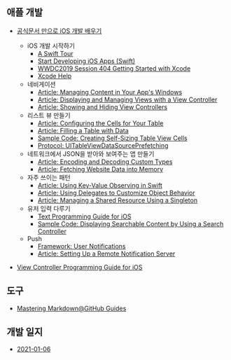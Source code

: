 ## 애플 개발

* [공식문서 만으로 iOS 개발 배우기](https://sungdoo.dev/programming/start-ios-development-with-offical-docs/)
    * iOS 개발 시작하기
        * [A Swift Tour](https://docs.swift.org/swift-book/GuidedTour/GuidedTour.html)
        * [Start Developing iOS Apps (Swift)](https://developer.apple.com/library/archive/referencelibrary/GettingStarted/DevelopiOSAppsSwift/)
        * [WWDC2019 Session 404 Getting Started with Xcode](https://developer.apple.com/videos/play/wwdc2019/404/)
        * [Xcode Help](https://help.apple.com/xcode/mac/current/)
    * 네비게이션
        * [Article: Managing Content in Your App's Windows](https://developer.apple.com/documentation/uikit/view_controllers/managing_content_in_your_app_s_windows)
        * [Article: Displaying and Managing Views with a View Controller](https://developer.apple.com/documentation/uikit/view_controllers/displaying_and_managing_views_with_a_view_controller)
        * [Article: Showing and Hiding View Controllers](https://developer.apple.com/documentation/uikit/view_controllers/showing_and_hiding_view_controllers)
    * 리스트 뷰 만들기
        * [Article: Configuring the Cells for Your Table](https://developer.apple.com/documentation/uikit/views_and_controls/table_views/configuring_the_cells_for_your_table)
        * [Article: Filling a Table with Data](https://developer.apple.com/documentation/uikit/views_and_controls/table_views/filling_a_table_with_data)
        * [Sample Code: Creating Self-Sizing Table View Cells](https://developer.apple.com/documentation/uikit/uifont/creating_self-sizing_table_view_cells)
        * [Protocol: UITableViewDataSourcePrefetching](https://developer.apple.com/documentation/uikit/uitableviewdatasourceprefetching)
    * 네트워크에서 JSON을 받아와 보여주는 앱 만들기
        * [Article: Encoding and Decoding Custom Types](https://developer.apple.com/documentation/foundation/archives_and_serialization/encoding_and_decoding_custom_types)
        * [Article: Fetching Website Data into Memory](https://developer.apple.com/documentation/foundation/url_loading_system/fetching_website_data_into_memory)
    * 자주 쓰이는 패턴
        * [Article: Using Key-Value Observing in Swift](https://developer.apple.com/documentation/swift/cocoa_design_patterns/using_key-value_observing_in_swift)
        * [Article: Using Delegates to Customize Object Behavior](https://developer.apple.com/documentation/swift/cocoa_design_patterns/using_delegates_to_customize_object_behavior)
        * [Article: Managing a Shared Resource Using a Singleton](https://developer.apple.com/documentation/swift/cocoa_design_patterns/managing_a_shared_resource_using_a_singleton)
    * 유저 입력 다루기
        * [Text Programming Guide for iOS](https://developer.apple.com/library/archive/documentation/StringsTextFonts/Conceptual/TextAndWebiPhoneOS/Introduction/Introduction.html)
        * [Sample Code: Displaying Searchable Content by Using a Search Controller](https://developer.apple.com/documentation/uikit/view_controllers/displaying_searchable_content_by_using_a_search_controller)
    * Push
        * [Framework: User Notifications](https://developer.apple.com/documentation/usernotifications)
        * [Article: Setting Up a Remote Notification Server](https://developer.apple.com/documentation/usernotifications/setting_up_a_remote_notification_server)

* [View Controller Programming Guide for iOS](https://developer.apple.com/library/archive/featuredarticles/ViewControllerPGforiPhoneOS/index.html)

## 도구

* [Mastering Markdown@GitHub Guides](https://guides.github.com/features/mastering-markdown/)

## 개발 일지
* [2021-01-06](devLog/2021-01-06.md)
